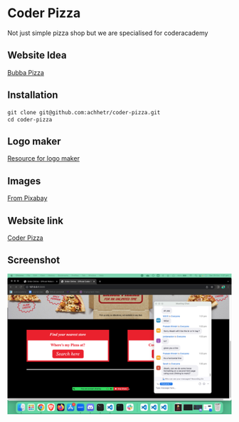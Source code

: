 # Coder Pizza

Not just simple pizza shop but we are specialised for coderacademy

## Website Idea

[Bubba Pizza](https://www.bubbapizza.com.au/)

## Installation

```
git clone git@github.com:achhetr/coder-pizza.git
cd coder-pizza
```

## Logo maker

[Resource for logo maker](https://www.freelogodesign.org/)

## Images

[From Pixabay](https://pixabay.com/)

## Website link

[Coder Pizza](https://coder-pizza.netlify.app/)

## Screenshot

![Website home page](screenshot/home-page.png)